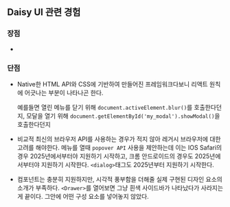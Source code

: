 ## Daisy UI 관련 경험

### 장점

-

### 단점

- Native한 HTML API와 CSS에 기반하여 만들어진 프레임워크다보니 리액트 원칙에 어긋나는 부분이 나타나곤 한다.

  예를들면 열린 메뉴를 닫기 위해 `document.activeElement.blur()`를 호출한다던지, 모달을 열기 위해 `document.getElementById('my_modal').showModal()`을 호출한다던지

- 비교적 최신의 브라우저 API를 사용하는 경우가 적지 않아 레거시 브라우저에 대한 고려를 해야한다. 메뉴를 열때 `popover API` 사용을 제안하는데 이는 IOS Safari의 경우 2025년에서부터야 지원하기 시작하고, 크롬 안드로이드의 경우도 2025년에서부터야 지원하기 시작한다. `<dialog>`태그도 2025년부터 지원하기 시작한다.

- 컴포넌트는 충분히 지원하지만, 시각적 풍부함을 더해줄 실제 구현된 디자인 요소의 소개가 부족하다. `<Drawer>`를 열어보면 그냥 흰색 사이드바가 나타났다가 사라지는게 끝이다. 그안에 어떤 구성 요소를 넣어놓지 않았다.
